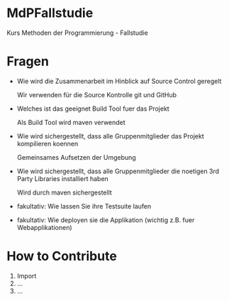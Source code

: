 MdPFallstudie
=============

Kurs Methoden der Programmierung - Fallstudie

Fragen
======
* Wie wird die Zusammenarbeit im Hinblick auf Source Control geregelt

    Wir verwenden für die Source Kontrolle git und GitHub

* Welches ist das geeignet Build Tool fuer das Projekt

    Als Build Tool wird maven verwendet

* Wie wird sichergestellt, dass alle Gruppenmitglieder das Projekt kompilieren koennen

    Gemeinsames Aufsetzen der Umgebung

* Wie wird sichergestellt, dass alle Gruppenmitglieder die noetigen 3rd Party Libraries installiert haben

    Wird durch maven sichergestellt

* fakultativ: Wie lassen Sie ihre Testsuite laufen
* fakultativ: Wie deployen sie die Applikation (wichtig z.B. fuer Webapplikationen)

How to Contribute
====
1. Import 
2. ...
3. ...
